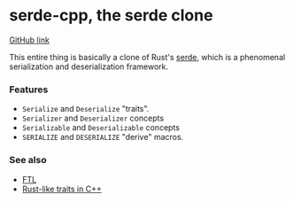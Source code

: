 # serde-cpp, the serde clone

[GitHub link](https://github.com/Zayac-The-Engineer/serde-cpp)

This entire thing is basically a clone of Rust's
[serde](https://docs.rs/serde/latest/serde/), which is a phenomenal
serialization and deserialization framework.

### Features
- `Serialize` and `Deserialize` "traits".
- `Serializer` and `Deserializer` concepts
- `Serializable` and `Deserializable` concepts
- `SERIALIZE` and `DESERIALIZE` "derive" macros.

### See also
- [FTL](/cpp/ftl/ftl.md)
- [Rust-like traits in C++](/cpp/serde/traits.md)
